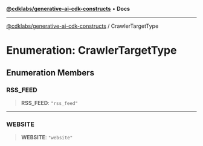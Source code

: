 [**@cdklabs/generative-ai-cdk-constructs**](../README.md) • **Docs**

***

[@cdklabs/generative-ai-cdk-constructs](../README.md) / CrawlerTargetType

# Enumeration: CrawlerTargetType

## Enumeration Members

### RSS\_FEED

> **RSS\_FEED**: `"rss_feed"`

***

### WEBSITE

> **WEBSITE**: `"website"`
